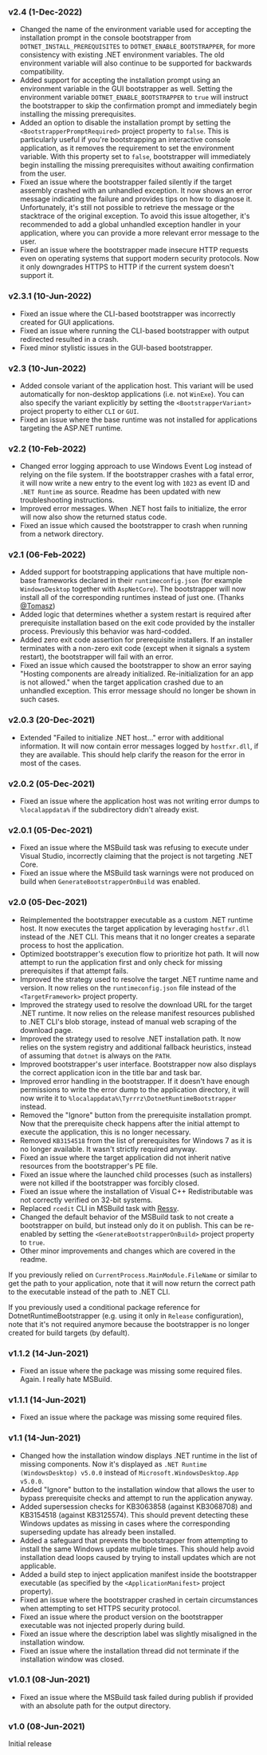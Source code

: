 ### v2.4 (1-Dec-2022)

- Changed the name of the environment variable used for accepting the installation prompt in the console bootstrapper from `DOTNET_INSTALL_PREREQUISITES` to `DOTNET_ENABLE_BOOTSTRAPPER`, for more consistency with existing .NET environment variables. The old environment variable will also continue to be supported for backwards compatibility.
- Added support for accepting the installation prompt using an environment variable in the GUI bootstrapper as well. Setting the environment variable `DOTNET_ENABLE_BOOTSTRAPPER` to `true` will instruct the bootstrapper to skip the confirmation prompt and immediately begin installing the missing prerequisites.
- Added an option to disable the installation prompt by setting the `<BootstrapperPromptRequired>` project property to `false`. This is particularly useful if you're bootstrapping an interactive console application, as it removes the requirement to set the environment variable. With this property set to `false`, bootstrapper will immediately begin installing the missing prerequisites without awaiting confirmation from the user.
- Fixed an issue where the bootstrapper failed silently if the target assembly crashed with an unhandled exception. It now shows an error message indicating the failure and provides tips on how to diagnose it. Unfortunately, it's still not possible to retrieve the message or the stacktrace of the original exception. To avoid this issue altogether, it's recommended to add a global unhandled exception handler in your application, where you can provide a more relevant error message to the user.
- Fixed an issue where the bootstrapper made insecure HTTP requests even on operating systems that support modern security protocols. Now it only downgrades HTTPS to HTTP if the current system doesn't support it.

### v2.3.1 (10-Jun-2022)

- Fixed an issue where the CLI-based bootstrapper was incorrectly created for GUI applications.
- Fixed an issue where running the CLI-based bootstrapper with output redirected resulted in a crash.
- Fixed minor stylistic issues in the GUI-based bootstrapper.

### v2.3 (10-Jun-2022)

- Added console variant of the application host. This variant will be used automatically for non-desktop applications (i.e. not `WinExe`). You can also specify the variant explicitly by setting the `<BootstrapperVariant>` project property to either `CLI` or `GUI`.
- Fixed an issue where the base runtime was not installed for applications targeting the ASP.NET runtime.

### v2.2 (10-Feb-2022)

- Changed error logging approach to use Windows Event Log instead of relying on the file system. If the bootstrapper crashes with a fatal error, it will now write a new entry to the event log with `1023` as event ID and `.NET Runtime` as source. Readme has been updated with new troubleshooting instructions.
- Improved error messages. When .NET host fails to initialize, the error will now also show the returned status code.
- Fixed an issue which caused the bootstrapper to crash when running from a network directory.

### v2.1 (06-Feb-2022)

- Added support for bootstrapping applications that have multiple non-base frameworks declared in their `runtimeconfig.json` (for example `WindowsDesktop` together with `AspNetCore`). The bootstrapper will now install all of the corresponding runtimes instead of just one. (Thanks [@Tomasz](https://github.com/Misiu))
- Added logic that determines whether a system restart is required after prerequisite installation based on the exit code provided by the installer process. Previously this behavior was hard-codded.
- Added zero exit code assertion for prerequisite installers. If an installer terminates with a non-zero exit code (except when it signals a system restart), the bootstrapper will fail with an error.
- Fixed an issue which caused the bootstrapper to show an error saying "Hosting components are already initialized. Re-initialization for an app is not allowed." when the target application crashed due to an unhandled exception. This error message should no longer be shown in such cases.

### v2.0.3 (20-Dec-2021)

- Extended "Failed to initialize .NET host..." error with additional information. It will now contain error messages logged by `hostfxr.dll`, if they are available. This should help clarify the reason for the error in most of the cases.

### v2.0.2 (05-Dec-2021)

- Fixed an issue where the application host was not writing error dumps to `%localappdata%` if the subdirectory didn't already exist.

### v2.0.1 (05-Dec-2021)

- Fixed an issue where the MSBuild task was refusing to execute under Visual Studio, incorrectly claiming that the project is not targeting .NET Core.
- Fixed an issue where the MSBuild task warnings were not produced on build when `GenerateBootstrapperOnBuild` was enabled.

### v2.0 (05-Dec-2021)

- Reimplemented the bootstrapper executable as a custom .NET runtime host. It now executes the target application by leveraging `hostfxr.dll` instead of the .NET CLI. This means that it no longer creates a separate process to host the application.
- Optimized bootstrapper's execution flow to prioritize hot path. It will now attempt to run the application first and only check for missing prerequisites if that attempt fails.
- Improved the strategy used to resolve the target .NET runtime name and version. It now relies on the `runtimeconfig.json` file instead of the `<TargetFramework>` project property.
- Improved the strategy used to resolve the download URL for the target .NET runtime. It now relies on the release manifest resources published to .NET CLI's blob storage, instead of manual web scraping of the download page.
- Improved the strategy used to resolve .NET installation path. It now relies on the system registry and additional fallback heuristics, instead of assuming that `dotnet` is always on the `PATH`.
- Improved bootstrapper's user interface. Bootstrapper now also displays the correct application icon in the title bar and task bar.
- Improved error handling in the bootstrapper. If it doesn't have enough permissions to write the error dump to the application directory, it will now write it to `%localappdata%\Tyrrrz\DotnetRuntimeBootstrapper` instead.
- Removed the "Ignore" button from the prerequisite installation prompt. Now that the prerequisite check happens after the initial attempt to execute the application, this is no longer necessary.
- Removed `KB3154518` from the list of prerequisites for Windows 7 as it is no longer available. It wasn't strictly required anyway.
- Fixed an issue where the target application did not inherit native resources from the bootstrapper's PE file.
- Fixed an issue where the launched child processes (such as installers) were not killed if the bootstrapper was forcibly closed.
- Fixed an issue where the installation of Visual C++ Redistributable was not correctly verified on 32-bit systems.
- Replaced `rcedit` CLI in MSBuild task with [Ressy](https://github.com/Tyrrrz/Ressy).
- Changed the default behavior of the MSBuild task to not create a bootstrapper on build, but instead only do it on publish. This can be re-enabled by setting the `<GenerateBootstrapperOnBuild>` project property to `true`.
- Other minor improvements and changes which are covered in the readme.

If you previously relied on `CurrentProcess.MainModule.FileName` or similar to get the path to your application, note that it will now return the correct path to the executable instead of the path to .NET CLI.

If you previously used a conditional package reference for DotnetRuntimeBootstrapper (e.g. using it only in `Release` configuration), note that it's not required anymore because the bootstrapper is no longer created for build targets (by default).

### v1.1.2 (14-Jun-2021)

- Fixed an issue where the package was missing some required files. Again. I really hate MSBuild.

### v1.1.1 (14-Jun-2021)

- Fixed an issue where the package was missing some required files.

### v1.1 (14-Jun-2021)

- Changed how the installation window displays .NET runtime in the list of missing components. Now it's displayed as `.NET Runtime (WindowsDesktop) v5.0.0` instead of `Microsoft.WindowsDesktop.App v5.0.0`.
- Added "Ignore" button to the installation window that allows the user to bypass prerequisite checks and attempt to run the application anyway.
- Added supersession checks for KB3063858 (against KB3068708) and KB3154518 (against KB3125574). This should prevent detecting these Windows updates as missing in cases where the corresponding superseding update has already been installed.
- Added a safeguard that prevents the bootstrapper from attempting to install the same Windows update multiple times. This should help avoid installation dead loops caused by trying to install updates which are not applicable.
- Added a build step to inject application manifest inside the bootstrapper executable (as specified by the `<ApplicationManifest>` project property).
- Fixed an issue where the bootstrapper crashed in certain circumstances when attempting to set HTTPS security protocol.
- Fixed an issue where the product version on the bootstrapper executable was not injected properly during build.
- Fixed an issue where the description label was slightly misaligned in the installation window.
- Fixed an issue where the installation thread did not terminate if the installation window was closed.

### v1.0.1 (08-Jun-2021)

- Fixed an issue where the MSBuild task failed during publish if provided with an absolute path for the output directory.

### v1.0 (08-Jun-2021)

Initial release